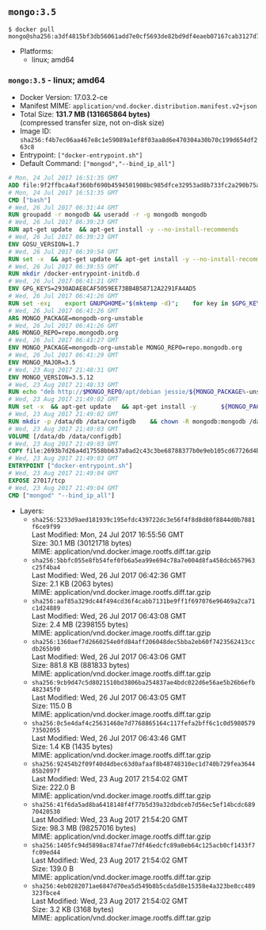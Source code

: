 ## `mongo:3.5`

```console
$ docker pull mongo@sha256:a3df4815bf3db56061add7e0cf5693de82bd9df4eaeb07167cab3127d7639ae5
```

-	Platforms:
	-	linux; amd64

### `mongo:3.5` - linux; amd64

-	Docker Version: 17.03.2-ce
-	Manifest MIME: `application/vnd.docker.distribution.manifest.v2+json`
-	Total Size: **131.7 MB (131665864 bytes)**  
	(compressed transfer size, not on-disk size)
-	Image ID: `sha256:f4b7ec06aa467e8c1e59089a1ef8f03aa8d6e470304a30b70c199d654df263c8`
-	Entrypoint: `["docker-entrypoint.sh"]`
-	Default Command: `["mongod","--bind_ip_all"]`

```dockerfile
# Mon, 24 Jul 2017 16:51:35 GMT
ADD file:9f2ffbca4af360bf690b4594501908bc985dfce32953ad8b733fc2a290b75a80 in / 
# Mon, 24 Jul 2017 16:51:35 GMT
CMD ["bash"]
# Wed, 26 Jul 2017 06:31:44 GMT
RUN groupadd -r mongodb && useradd -r -g mongodb mongodb
# Wed, 26 Jul 2017 06:39:23 GMT
RUN apt-get update 	&& apt-get install -y --no-install-recommends 		ca-certificates 		jq 		numactl 	&& rm -rf /var/lib/apt/lists/*
# Wed, 26 Jul 2017 06:39:23 GMT
ENV GOSU_VERSION=1.7
# Wed, 26 Jul 2017 06:39:54 GMT
RUN set -x 	&& apt-get update && apt-get install -y --no-install-recommends wget && rm -rf /var/lib/apt/lists/* 	&& wget -O /usr/local/bin/gosu "https://github.com/tianon/gosu/releases/download/$GOSU_VERSION/gosu-$(dpkg --print-architecture)" 	&& wget -O /usr/local/bin/gosu.asc "https://github.com/tianon/gosu/releases/download/$GOSU_VERSION/gosu-$(dpkg --print-architecture).asc" 	&& export GNUPGHOME="$(mktemp -d)" 	&& gpg --keyserver ha.pool.sks-keyservers.net --recv-keys B42F6819007F00F88E364FD4036A9C25BF357DD4 	&& gpg --batch --verify /usr/local/bin/gosu.asc /usr/local/bin/gosu 	&& rm -r "$GNUPGHOME" /usr/local/bin/gosu.asc 	&& chmod +x /usr/local/bin/gosu 	&& gosu nobody true 	&& apt-get purge -y --auto-remove wget
# Wed, 26 Jul 2017 06:39:55 GMT
RUN mkdir /docker-entrypoint-initdb.d
# Wed, 26 Jul 2017 06:41:21 GMT
ENV GPG_KEYS=2930ADAE8CAF5059EE73BB4B58712A2291FA4AD5
# Wed, 26 Jul 2017 06:41:26 GMT
RUN set -ex; 	export GNUPGHOME="$(mktemp -d)"; 	for key in $GPG_KEYS; do 		gpg --keyserver ha.pool.sks-keyservers.net --recv-keys "$key"; 	done; 	gpg --export $GPG_KEYS > /etc/apt/trusted.gpg.d/mongodb.gpg; 	rm -r "$GNUPGHOME"; 	apt-key list
# Wed, 26 Jul 2017 06:41:26 GMT
ARG MONGO_PACKAGE=mongodb-org-unstable
# Wed, 26 Jul 2017 06:41:26 GMT
ARG MONGO_REPO=repo.mongodb.org
# Wed, 26 Jul 2017 06:41:27 GMT
ENV MONGO_PACKAGE=mongodb-org-unstable MONGO_REPO=repo.mongodb.org
# Wed, 26 Jul 2017 06:41:29 GMT
ENV MONGO_MAJOR=3.5
# Wed, 23 Aug 2017 21:48:31 GMT
ENV MONGO_VERSION=3.5.12
# Wed, 23 Aug 2017 21:48:33 GMT
RUN echo "deb http://$MONGO_REPO/apt/debian jessie/${MONGO_PACKAGE%-unstable}/$MONGO_MAJOR main" | tee "/etc/apt/sources.list.d/${MONGO_PACKAGE%-unstable}.list"
# Wed, 23 Aug 2017 21:49:02 GMT
RUN set -x 	&& apt-get update 	&& apt-get install -y 		${MONGO_PACKAGE}=$MONGO_VERSION 		${MONGO_PACKAGE}-server=$MONGO_VERSION 		${MONGO_PACKAGE}-shell=$MONGO_VERSION 		${MONGO_PACKAGE}-mongos=$MONGO_VERSION 		${MONGO_PACKAGE}-tools=$MONGO_VERSION 	&& rm -rf /var/lib/apt/lists/* 	&& rm -rf /var/lib/mongodb 	&& mv /etc/mongod.conf /etc/mongod.conf.orig
# Wed, 23 Aug 2017 21:49:02 GMT
RUN mkdir -p /data/db /data/configdb 	&& chown -R mongodb:mongodb /data/db /data/configdb
# Wed, 23 Aug 2017 21:49:03 GMT
VOLUME [/data/db /data/configdb]
# Wed, 23 Aug 2017 21:49:03 GMT
COPY file:2693b7d26a4d17558bb637a0ad2c43c3be68788377b0e9eb105cd67726d4b645 in /usr/local/bin/ 
# Wed, 23 Aug 2017 21:49:03 GMT
ENTRYPOINT ["docker-entrypoint.sh"]
# Wed, 23 Aug 2017 21:49:04 GMT
EXPOSE 27017/tcp
# Wed, 23 Aug 2017 21:49:04 GMT
CMD ["mongod" "--bind_ip_all"]
```

-	Layers:
	-	`sha256:5233d9aed181939c195efdc439722dc3e56f4f8d8d80f8844d0b7881f6ce9f99`  
		Last Modified: Mon, 24 Jul 2017 16:55:56 GMT  
		Size: 30.1 MB (30121718 bytes)  
		MIME: application/vnd.docker.image.rootfs.diff.tar.gzip
	-	`sha256:5bbfc055e8fb54fef0fb6a5ea99e694c78a7e004d8fa458dcb657963c25f4ba4`  
		Last Modified: Wed, 26 Jul 2017 06:42:36 GMT  
		Size: 2.1 KB (2063 bytes)  
		MIME: application/vnd.docker.image.rootfs.diff.tar.gzip
	-	`sha256:aaf85a329dc44f494cd36f4cabb7131be9ff1f697076e96469a2ca71c1d24889`  
		Last Modified: Wed, 26 Jul 2017 06:43:08 GMT  
		Size: 2.4 MB (2398155 bytes)  
		MIME: application/vnd.docker.image.rootfs.diff.tar.gzip
	-	`sha256:1360aef7d2660254e0fd84aff206048dec5bba2eb60f7423562413ccdb265b90`  
		Last Modified: Wed, 26 Jul 2017 06:43:06 GMT  
		Size: 881.8 KB (881833 bytes)  
		MIME: application/vnd.docker.image.rootfs.diff.tar.gzip
	-	`sha256:9cb9d47c5d8021510bd3806ba254837ae4bdc022d6e56ae5b26b6efb482345f0`  
		Last Modified: Wed, 26 Jul 2017 06:43:05 GMT  
		Size: 115.0 B  
		MIME: application/vnd.docker.image.rootfs.diff.tar.gzip
	-	`sha256:0c5e4daf4c25631468e7d7768865164c117fefa2bff6c1c0d598057973502055`  
		Last Modified: Wed, 26 Jul 2017 06:43:46 GMT  
		Size: 1.4 KB (1435 bytes)  
		MIME: application/vnd.docker.image.rootfs.diff.tar.gzip
	-	`sha256:92454b2f09f40d4dbec63d0afaaf8b48748310ec1d740b729fea364485b2097f`  
		Last Modified: Wed, 23 Aug 2017 21:54:02 GMT  
		Size: 222.0 B  
		MIME: application/vnd.docker.image.rootfs.diff.tar.gzip
	-	`sha256:41f6da5ad8ba6418148f4f77b5d39a32dbdceb7d56ec5ef14bcdc68970420530`  
		Last Modified: Wed, 23 Aug 2017 21:54:20 GMT  
		Size: 98.3 MB (98257016 bytes)  
		MIME: application/vnd.docker.image.rootfs.diff.tar.gzip
	-	`sha256:1405fc94d5898ac874fae77df46edcfc89a0eb64c125acb0cf1433f7fc09ed44`  
		Last Modified: Wed, 23 Aug 2017 21:54:02 GMT  
		Size: 139.0 B  
		MIME: application/vnd.docker.image.rootfs.diff.tar.gzip
	-	`sha256:4eb0282071ae6847d70ea5d549b8b5cda5d8e15358e4a323be8cc489323fbce4`  
		Last Modified: Wed, 23 Aug 2017 21:54:02 GMT  
		Size: 3.2 KB (3168 bytes)  
		MIME: application/vnd.docker.image.rootfs.diff.tar.gzip
